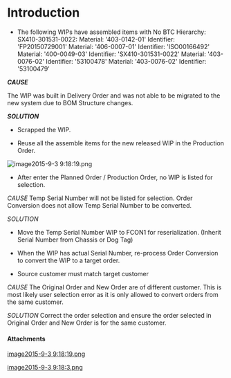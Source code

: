 # Introduction


- The following WIPs have assembled items with No BTC Hierarchy: SX410-301531-0022: Material: '403-0142-01' Identifier: 'FP20150729001' Material: '406-0007-01' Identifier: 'ISO00166492' Material: '400-0049-03' Identifier: 'SX410-301531-0022' Material: '403-0076-02' Identifier: '53100478' Material: '403-0076-02' Identifier: '53100479'

***CAUSE***  

The WIP was built in Delivery Order and was not able to be migrated to the new system due to BOM Structure changes.

***SOLUTION***  
- Scrapped the WIP.


- Reuse all the assemble items for the new released WIP in the Production Order.

![image2015-9-3 9:18:19.png](/.attachments/29920235.png)







- After enter the Planned Order / Production Order, no WIP is listed for selection.


*CAUSE* 
Temp Serial Number will not be listed for selection. Order Conversion does not allow Temp Serial Number to be converted.

*SOLUTION* 
- Move the Temp Serial Number WIP to FCON1 for reserialization. (Inherit Serial Number from Chassis or Dog Tag)


- When the WIP has actual Serial Number, re-process Order Conversion to convert the WIP to a target order.




- Source customer must match target customer



*CAUSE* 
The Original Order and New Order are of different customer. This is most likely user selection error as it is only allowed to convert orders from the same customer. 


*SOLUTION* 
Correct the order selection and ensure the order selected in Original Order and New Order is for the same customer.




#### Attachments

[image2015-9-3 9:18:19.png](/.attachments/29920235.png)
[image2015-9-3 9:18:3.png](/.attachments/29920236.png)
